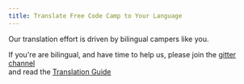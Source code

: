 ```yaml
---
title: Translate Free Code Camp to Your Language
---
```

Our translation effort is driven by bilingual campers like you.

If you're are bilingual, and have time to help us, please join the <a href='https://gitter.im/FreeCodeCamp/Translators' target='_blank' rel='nofollow'>gitter channel</a>  
and read the <a href='http://forum.freecodecamp.com/t/guidelines-for-translating-free-code-camp-to-any-language/19111' target='_blank' rel='nofollow'>Translation Guide</a>